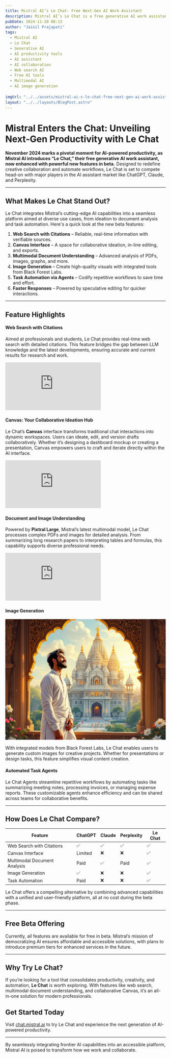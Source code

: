 ```yaml
---
title: Mistral AI’s Le Chat- Free Next-Gen AI Work Assistant
description: Mistral AI’s Le Chat is a free generative AI work assistant designed to boost productivity, streamline workflows, and enhance creative collaboration. With a suite of advanced features, including real-time web search with citations, a collaborative Canvas interface, multimodal document and image understanding, integrated image generation, and automated task agents, Le Chat offers an all-in-one platform tailored for professionals, students, and teams. Currently in beta, Le Chat combines cutting-edge AI capabilities with a user-friendly design, providing a competitive edge over existing AI assistants like ChatGPT, Claude, and Perplexity.
pubDate: 2024-11-20 08:13
author: "Jainil Prajapati"
tags:
  - Mistral AI
  - Le Chat
  - Generative AI
  - AI productivity tools
  - AI assistant
  - AI collaboration
  - Web search AI
  - Free AI tools
  - Multimodal AI
  - AI image generation

imgUrl: "../../assets/mistral-ai-s-le-chat-free-next-gen-ai-work-assistant.png"
layout: "../../layouts/BlogPost.astro"
---
```


# Mistral Enters the Chat: Unveiling Next-Gen Productivity with Le Chat

**November 2024 marks a pivotal moment for AI-powered productivity, as Mistral AI introduces “Le Chat,” their free generative AI work assistant, now enhanced with powerful new features in beta.** Designed to redefine creative collaboration and automate workflows, Le Chat is set to compete head-on with major players in the AI assistant market like ChatGPT, Claude, and Perplexity.

---

## What Makes Le Chat Stand Out?

Le Chat integrates Mistral’s cutting-edge AI capabilities into a seamless platform aimed at diverse use cases, from ideation to document analysis and task automation. Here's a quick look at the new beta features:

1. **Web Search with Citations** – Reliable, real-time information with verifiable sources.
2. **Canvas Interface** – A space for collaborative ideation, in-line editing, and exports.
3. **Multimodal Document Understanding** – Advanced analysis of PDFs, images, graphs, and more.
4. **Image Generation** – Create high-quality visuals with integrated tools from Black Forest Labs.
5. **Task Automation via Agents** – Codify repetitive workflows to save time and effort.
6. **Faster Responses** – Powered by speculative editing for quicker interactions.

---

## Feature Highlights

#### **Web Search with Citations**

Aimed at professionals and students, Le Chat provides real-time web search with detailed citations. This feature bridges the gap between LLM knowledge and the latest developments, ensuring accurate and current results for research and work.

<iframe width="auto" height="auto" src="https://www.youtube.com/embed/IFLWwYPvgek?si=XLI7uHDm-J6ZGRSb&amp;controls=0" title="YouTube video player" frameborder="0" allow="accelerometer; autoplay; clipboard-write; encrypted-media; gyroscope; picture-in-picture; web-share" referrerpolicy="strict-origin-when-cross-origin" allowfullscreen></iframe>

#### **Canvas: Your Collaborative Ideation Hub**

Le Chat’s **Canvas** interface transforms traditional chat interactions into dynamic workspaces. Users can ideate, edit, and version drafts collaboratively. Whether it’s designing a dashboard mockup or creating a presentation, Canvas empowers users to craft and iterate directly within the AI interface.

<iframe width="auto" height="auto" src="https://www.youtube.com/embed/K9TYg8-suvo?si=Lr4Cmcxq_FpXHftT" title="YouTube video player" frameborder="0" allow="accelerometer; autoplay; clipboard-write; encrypted-media; gyroscope; picture-in-picture; web-share" referrerpolicy="strict-origin-when-cross-origin" allowfullscreen></iframe>

#### **Document and Image Understanding**

Powered by **Pixtral Large**, Mistral’s latest multimodal model, Le Chat processes complex PDFs and images for detailed analysis. From summarizing long research papers to interpreting tables and formulas, this capability supports diverse professional needs.

<iframe width="auto" height="auto" src="https://www.youtube.com/embed/b3nfBtYRhf4?si=6CihDKIVXvPCQj89" title="YouTube video player" frameborder="0" allow="accelerometer; autoplay; clipboard-write; encrypted-media; gyroscope; picture-in-picture; web-share" referrerpolicy="strict-origin-when-cross-origin" allowfullscreen></iframe>

#### **Image Generation**

![Image Generated By Le Chat](../../assets/in-blog/mistral-image-generation.png)

With integrated models from Black Forest Labs, Le Chat enables users to generate custom images for creative projects. Whether for presentations or design tasks, this feature simplifies visual content creation.

#### **Automated Task Agents**

Le Chat Agents streamline repetitive workflows by automating tasks like summarizing meeting notes, processing invoices, or managing expense reports. These customizable agents enhance efficiency and can be shared across teams for collaborative benefits.

---

## How Does Le Chat Compare?

| Feature                      | ChatGPT | Claude | Perplexity | **Le Chat** |
| ---------------------------- | ------- | ------ | ---------- | ----------- |
| Web Search with Citations    | ✅      | ✅     | ✅         | ✅          |
| Canvas Interface             | Limited | ❌     | ❌         | ✅          |
| Multimodal Document Analysis | Paid    | ✅     | Paid       | ✅          |
| Image Generation             | ✅      | ❌     | ❌         | ✅          |
| Task Automation              | Paid    | ❌     | ❌         | ✅          |

Le Chat offers a compelling alternative by combining advanced capabilities with a unified and user-friendly platform, all at no cost during the beta phase.

---

## Free Beta Offering

Currently, all features are available for free in beta. Mistral’s mission of democratizing AI ensures affordable and accessible solutions, with plans to introduce premium tiers for enhanced services in the future.

---

## Why Try Le Chat?

If you’re looking for a tool that consolidates productivity, creativity, and automation, **Le Chat** is worth exploring. With features like web search, multimodal document understanding, and collaborative Canvas, it’s an all-in-one solution for modern professionals.

## Get Started Today

Visit [chat.mistral.ai](https://chat.mistral.ai) to try Le Chat and experience the next generation of AI-powered productivity.

---

By seamlessly integrating frontier AI capabilities into an accessible platform, Mistral AI is poised to transform how we work and collaborate.
